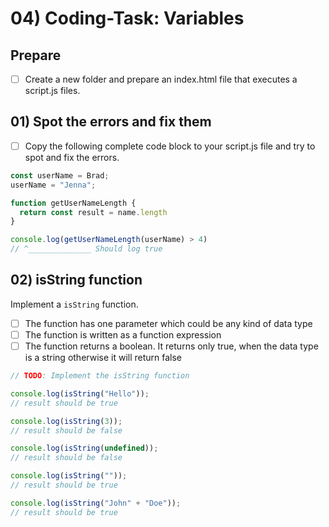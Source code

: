 # 04) Coding-Task: Variables

## Prepare

- [ ] Create a new folder and prepare an index.html file that executes a script.js files.

## 01) Spot the errors and fix them

- [ ] Copy the following complete code block to your script.js file and try to spot and fix the errors.

```js
const userName = Brad;
userName = "Jenna";

function getUserNameLength {
  return const result = name.length
}

console.log(getUserNameLength(userName) > 4)
// ^______________ Should log true
```

## 02) isString function

Implement a `isString` function.

- [ ] The function has one parameter which could be any kind of data type
- [ ] The function is written as a function expression
- [ ] The function returns a boolean. It returns only true, when the data type is a string otherwise it will return false

```js
// TODO: Implement the isString function

console.log(isString("Hello"));
// result should be true

console.log(isString(3));
// result should be false

console.log(isString(undefined));
// result should be false

console.log(isString(""));
// result should be true

console.log(isString("John" + "Doe"));
// result should be true
```
